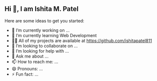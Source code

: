 ## Hi 👋, I am Ishita M. Patel

Here are some ideas to get you started:

- 🔭 I’m currently working on ...
- 🌱 I’m currently learning Web Development 
- 👨‍💻 All of my projects are available at https://github.com/ishitapatel811
- 👯 I’m looking to collaborate on ...
- 🤔 I’m looking for help with ...
- 💬 Ask me about ...
- 📫 How to reach me: ...
- 😄 Pronouns: ...
- ⚡ Fun fact: ...

